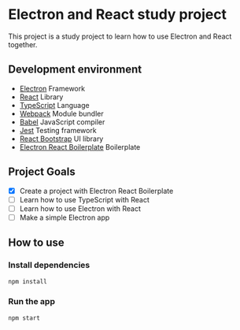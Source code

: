 # Electron and React study project

This project is a study project to learn how to use Electron and React together.

## Development environment

- [Electron](https://electronjs.org/) Framework
- [React](https://reactjs.org/) Library
- [TypeScript](https://www.typescriptlang.org/) Language
- [Webpack](https://webpack.js.org/) Module bundler
- [Babel](https://babeljs.io/) JavaScript compiler
- [Jest](https://jestjs.io/) Testing framework
- [React Bootstrap](https://react-bootstrap.github.io/) UI library
- [Electron React Boilerplate](https://electron-react-boilerplate.js.org/) Boilerplate

## Project Goals

- [x] Create a project with Electron React Boilerplate
- [ ] Learn how to use TypeScript with React
- [ ] Learn how to use Electron with React
- [ ] Make a simple Electron app

## How to use

### Install dependencies

```bash
npm install
```

### Run the app

```bash
npm start
```
